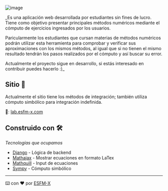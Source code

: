 ![image](https://user-images.githubusercontent.com/66523396/216146103-8c509be3-054a-4404-b8e2-55f0cb0b0237.png)

_Es una aplicación web desarrollada por estudiantes sin fines de lucro. Tiene como objetivo presentar principales métodos numéricos mediante el cómputo de ejercicios ingresados por los usuarios.

Paricularmente los estudiantes que cursan materias de métodos numéricos podrán utilizar esta herramienta para comprobar y verificar sus aproximaciones con los mismos métodos, al igual que si no tienen el mismo resultado tendrán los pasos realizados por el cómputo y así buscar su error.

Actualmente el proyecto sigue en desarrollo, si estás interesado en contribuir puedes hacerlo :)_

## Sitio 🚀

Actualmente el sitio tiene los métodos de integración; también utiliza cómputo simbólico para integración indefinida.

🔗: [lab.esfm-x.com](https://lab.esfm-x.com)


## Construido con 🛠️

_Tecnologías que ocupamos_

* [Django](https://www.djangoproject.com) - Lógica de backend
* [Mathajax](https://www.mathjax.org) - Mostrar ecuaciones en formato LaTex
* [Mathquill](http://mathquill.com) - Input de ecuaciones
* [Sympy](https://www.sympy.org/en/index.html) - Cómputo simbólico


---
⌨️ con ❤️ por [ESFM-X](https://esfm-x.com)
